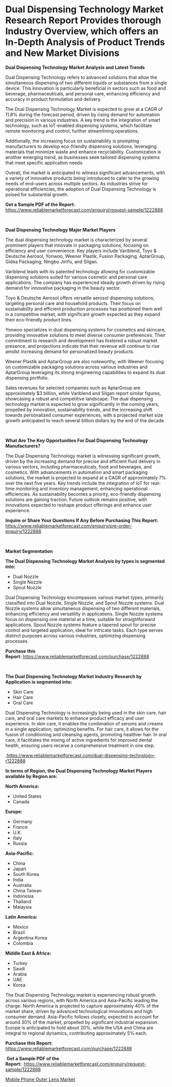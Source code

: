 <p><h1>Dual Dispensing Technology Market Research Report Provides thorough Industry Overview, which offers an In-Depth Analysis of Product Trends and New Market Divisions</h1></p><p><strong>Dual Dispensing Technology Market Analysis and Latest Trends</strong></p>
<p><p>Dual Dispensing Technology refers to advanced solutions that allow the simultaneous dispensing of two different liquids or substances from a single device. This innovation is particularly beneficial in sectors such as food and beverage, pharmaceuticals, and personal care, enhancing efficiency and accuracy in product formulation and delivery. </p><p>The Dual Dispensing Technology Market is expected to grow at a CAGR of 11.8% during the forecast period, driven by rising demand for automation and precision in various industries. A key trend is the integration of smart technology, such as IoT-enabled dispensing systems, which facilitate remote monitoring and control, further streamlining operations. </p><p>Additionally, the increasing focus on sustainability is prompting manufacturers to develop eco-friendly dispensing solutions, leveraging materials that minimize waste and enhance recyclability. Customization is another emerging trend, as businesses seek tailored dispensing systems that meet specific application needs.</p><p>Overall, the market is anticipated to witness significant advancements, with a variety of innovative products being introduced to cater to the growing needs of end-users across multiple sectors. As industries strive for operational efficiencies, the adoption of Dual Dispensing Technology is poised for substantial growth.</p></p>
<p><strong>Get a Sample PDF of the Report:&nbsp;</strong> <a href="https://www.reliablemarketforecast.com/enquiry/request-sample/1222888?utm_campaign=3032&utm_medium=2&utm_source=Github&utm_content=ia&utm_term=05042025&utm_id=dual-dispensing-technology">https://www.reliablemarketforecast.com/enquiry/request-sample/1222888</a></p>
<p>&nbsp;</p>
<p><strong>Dual Dispensing Technology Major Market Players</strong></p>
<p><p>The dual dispensing technology market is characterized by several prominent players that innovate in packaging solutions, focusing on efficiency and user convenience. Key players include Variblend, Toyo & Deutsche Aerosol, Yonwoo, Weener Plastik, Fusion Packaging, AptarGroup, Gidea Packaging, Ningbo JinYu, and Silgan.</p><p>Variblend leads with its patented technology allowing for customizable dispensing solutions suited for various cosmetic and personal care applications. The company has experienced steady growth driven by rising demand for innovative packaging in the beauty sector.</p><p>Toyo & Deutsche Aerosol offers versatile aerosol dispensing solutions, targeting personal care and household products. Their focus on sustainability and efficient production processes has positioned them well in a competitive market, with significant growth expected as they expand their eco-friendly product lines.</p><p>Yonwoo specializes in dual dispensing systems for cosmetics and skincare, providing innovative solutions to meet diverse consumer preferences. Their commitment to research and development has fostered a robust market presence, and projections indicate that their revenue will continue to rise amidst increasing demand for personalized beauty products.</p><p>Weener Plastik and AptarGroup are also noteworthy, with Weener focusing on customizable packaging solutions across various industries and AptarGroup leveraging its strong engineering capabilities to expand its dual dispensing portfolio.</p><p>Sales revenues for selected companies such as AptarGroup are approximately $3 billion, while Variblend and Silgan report similar figures, showcasing a robust and competitive landscape. The dual dispensing technology market is expected to grow significantly in the coming years, propelled by innovation, sustainability trends, and the increasing shift towards personalized consumer experiences, with a projected market size growth anticipated to reach several billion dollars by the end of the decade.</p></p>
<p>&nbsp;</p>
<p><strong>What Are The Key Opportunities For Dual Dispensing Technology Manufacturers?</strong></p>
<p><p>The Dual Dispensing Technology market is witnessing significant growth, driven by the increasing demand for precise and efficient fluid delivery in various sectors, including pharmaceuticals, food and beverages, and cosmetics. With advancements in automation and smart packaging solutions, the market is projected to expand at a CAGR of approximately 7% over the next five years. Key trends include the integration of IoT for real-time monitoring and inventory management, enhancing operational efficiencies. As sustainability becomes a priority, eco-friendly dispensing solutions are gaining traction. Future outlook remains positive, with innovations expected to reshape product offerings and enhance user experience.</p></p>
<p><strong>Inquire or Share Your Questions If Any Before Purchasing This Report:</strong> <a href="https://www.reliablemarketforecast.com/enquiry/pre-order-enquiry/1222888?utm_campaign=3032&utm_medium=2&utm_source=Github&utm_content=ia&utm_term=05042025&utm_id=dual-dispensing-technology">https://www.reliablemarketforecast.com/enquiry/pre-order-enquiry/1222888</a></p>
<p>&nbsp;</p>
<p><strong>Market Segmentation</strong></p>
<p><strong>The Dual Dispensing Technology Market Analysis by types is segmented into:</strong></p>
<p><ul><li>Dual Nozzle</li><li>Single Nozzle</li><li>Spout Nozzle</li></ul></p>
<p><p>Dual Dispensing Technology encompasses various market types, primarily classified into Dual Nozzle, Single Nozzle, and Spout Nozzle systems. Dual Nozzle systems allow simultaneous dispensing of two different materials, enhancing efficiency and versatility in applications. Single Nozzle systems focus on dispensing one material at a time, suitable for straightforward applications. Spout Nozzle systems feature a tapered spout for precise control and targeted application, ideal for intricate tasks. Each type serves distinct purposes across various industries, optimizing dispensing processes.</p></p>
<p><strong>Purchase this Report:&nbsp;</strong><a href="https://www.reliablemarketforecast.com/purchase/1222888?utm_campaign=3032&utm_medium=2&utm_source=Github&utm_content=ia&utm_term=05042025&utm_id=dual-dispensing-technology">https://www.reliablemarketforecast.com/purchase/1222888</a></p>
<p>&nbsp;</p>
<p><strong>The Dual Dispensing Technology Market Industry Research by Application is segmented into:</strong></p>
<p><ul><li>Skin Care</li><li>Hair Care</li><li>Oral Care</li></ul></p>
<p><p>Dual Dispensing Technology is increasingly being used in the skin care, hair care, and oral care markets to enhance product efficacy and user experience. In skin care, it enables the combination of serums and creams in a single application, optimizing benefits. For hair care, it allows for the fusion of conditioning and cleansing agents, promoting healthier hair. In oral care, it facilitates the mixing of active ingredients for improved dental health, ensuring users receive a comprehensive treatment in one step.</p></p>
<p><a href="https://www.reliablemarketforecast.com/dual-dispensing-technology-r1222888?utm_campaign=3032&utm_medium=2&utm_source=Github&utm_content=ia&utm_term=05042025&utm_id=dual-dispensing-technology">&nbsp;https://www.reliablemarketforecast.com/dual-dispensing-technology-r1222888</a></p>
<p><strong>In terms of Region, the Dual Dispensing Technology Market Players available by Region are:</strong></p>
<p>
    <p> <strong> North America: </strong>
        <ul>
            <li>United States</li>
            <li>Canada</li>
        </ul>
        </p> 
    <p> <strong> Europe: </strong>
        <ul>
            <li>Germany</li>
            <li>France</li>
            <li>U.K.</li>
            <li>Italy</li>
            <li>Russia</li>
        </ul>
        </p> 
    <p> <strong> Asia-Pacific: </strong>
        <ul>
            <li>China</li>
            <li>Japan</li>
            <li>South Korea</li>
            <li>India</li>
            <li>Australia</li>
            <li>China Taiwan</li>
            <li>Indonesia</li>
            <li>Thailand</li>
            <li>Malaysia</li>
        </ul>
        </p> 
    <p> <strong> Latin America: </strong>
        <ul>
            <li>Mexico</li>
            <li>Brazil</li>
            <li>Argentina Korea</li>
            <li>Colombia</li>
        </ul>
        </p> 
    <p> <strong> Middle East & Africa: </strong>
        <ul>
            <li>Turkey</li>
            <li>Saudi</li>
            <li>Arabia</li>
            <li>UAE</li>
            <li>Korea</li>
        </ul>
    </p>
    </p>
<p><p>The Dual Dispensing Technology market is experiencing robust growth across various regions, with North America and Asia-Pacific leading the charge. North America is projected to capture approximately 40% of the market share, driven by advanced technological innovations and high consumer demand. Asia-Pacific follows closely, expected to account for around 30% of the market, propelled by significant industrial expansion. Europe is anticipated to hold about 20%, while the USA and China are integral to regional dynamics, contributing approximately 5% each.</p></p>
<p><strong>Purchase this Report: </strong><a href="https://www.reliablemarketforecast.com/purchase/1222888?utm_campaign=3032&utm_medium=2&utm_source=Github&utm_content=ia&utm_term=05042025&utm_id=dual-dispensing-technology">https://www.reliablemarketforecast.com/purchase/1222888</a></p>
<p>&nbsp;<strong>Get a Sample PDF of the Report:&nbsp;&nbsp;</strong><a href="https://www.reliablemarketforecast.com/enquiry/request-sample/1222888?utm_campaign=3032&utm_medium=2&utm_source=Github&utm_content=ia&utm_term=05042025&utm_id=dual-dispensing-technology">https://www.reliablemarketforecast.com/enquiry/request-sample/1222888</a></p>
<p><strong></strong></p>
<p><p><a href="https://github.com/rosalinebhakta48/Market-Research-Report-List-1/blob/main/mobile-phone-outer-lens-market.md?utm_campaign=3032&utm_medium=2&utm_source=Github&utm_content=ia&utm_term=05042025&utm_id=dual-dispensing-technology">Mobile Phone Outer Lens Market</a></p></p>